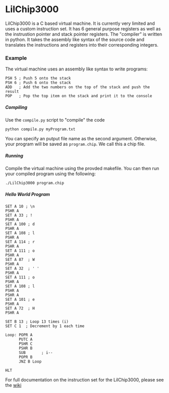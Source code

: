 # LilChip3000
LilChip3000 is a C based virtual machine. It is currently very limited and uses a custom instruction set. It has 6 general purpose registers as well as the instrustion pointer and stack pointer registers. The "compiler" is written in python. It takes the assembly like syntax of the source code and translates the instructions and registers into their corresponding integers.

### Example
The virtual machine uses an assembly like syntax to write programs:

    PSH 5 ; Push 5 onto the stack
    PSH 6 ; Push 6 onto the stack
    ADD   ; Add the two numbers on the top of the stack and push the result
    POP   ; Pop the top item on the stack and print it to the console

##### Compiling
Use the `compile.py` script to "compile" the code

    python compile.py myProgram.txt

You can specify an putput file name as the second argument. Otherwise, your program will be saved as `program.chip`. We call this a chip file.

##### Running
Compile the virtual machine using the provded makefile. You can then run your compiled program using the following:

    ./LilChip3000 program.chip

##### Hello World Program

    SET A 10 ; \n
    PSHR A
    SET A 33 ; !
    PSHR A
    SET A 100 ; d
    PSHR A
    SET A 108 ; l
    PSHR A
    SET A 114 ; r
    PSHR A
    SET A 111 ; o
    PSHR A
    SET A 87  ; W
    PSHR A
    SET A 32  ; ' '
    PSHR A
    SET A 111 ; o
    PSHR A
    SET A 108 ; l
    PSHR A
    PSHR A
    SET A 101 ; e
    PSHR A
    SET A 72  ; H
    PSHR A
    
    SET B 13 ; Loop 13 times (i)
    SET C 1  ; Decrement by 1 each time
    
    Loop: POPR A
    	  PUTC A
    	  PSHR C
    	  PSHR B
    	  SUB		; i--
    	  POPR B
    	  JNZ B Loop
    
    HLT


For full documentation on the instruction set for the LilChip3000, please see the [wiki](https://github.com/SlayterDev/LilChip3000/wiki)
